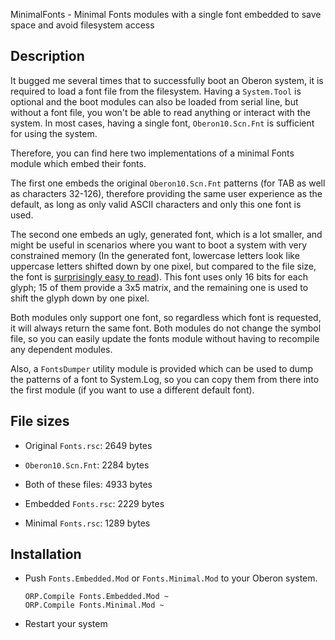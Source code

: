 MinimalFonts - Minimal Fonts modules with a single font embedded to save space and avoid filesystem access

Description
-----------

It bugged me several times that to successfully boot an Oberon system, it is required to load
a font file from the filesystem. Having a `System.Tool` is optional and the boot modules can
also be loaded from serial line, but without a font file, you won't be able to read anything
or interact with the system. In most cases, having a single font, `Oberon10.Scn.Fnt` is sufficient
for using the system.

Therefore, you can find here two implementations of a minimal Fonts module which embed their fonts.

The first one embeds the original `Oberon10.Scn.Fnt` patterns (for TAB as well as characters 32-126),
therefore providing the same user experience as the default, as long as only valid ASCII characters
and only this one font is used.

The second one embeds an ugly, generated font, which is a lot smaller, and might be useful in scenarios
where you want to boot a system with very constrained memory (In the generated font, lowercase letters
look like uppercase letters shifted down by one pixel, but compared to the file size, the font is
[surprisingly easy to read](minimal-font.png)). This font uses only 16 bits for each glyph; 
15 of them provide a 3x5 matrix, and the remaining one is used to shift the glyph down by one pixel.

Both modules only support one font, so regardless which font is requested, it will always return the same
font. Both modules do not change the symbol file, so you can easily update the fonts module without having
to recompile any dependent modules.

Also, a `FontsDumper` utility module is provided which can be used to dump the patterns of a font to System.Log,
so you can copy them from there into the first module (if you want to use a different default font).

File sizes
----------

- Original `Fonts.rsc`: 2649 bytes
- `Oberon10.Scn.Fnt`: 2284 bytes
- Both of these files: 4933 bytes

- Embedded `Fonts.rsc`: 2229 bytes
- Minimal `Fonts.rsc`: 1289 bytes



Installation
------------

- Push `Fonts.Embedded.Mod` or `Fonts.Minimal.Mod` to your Oberon system.

      ORP.Compile Fonts.Embedded.Mod ~
      ORP.Compile Fonts.Minimal.Mod ~

- Restart your system